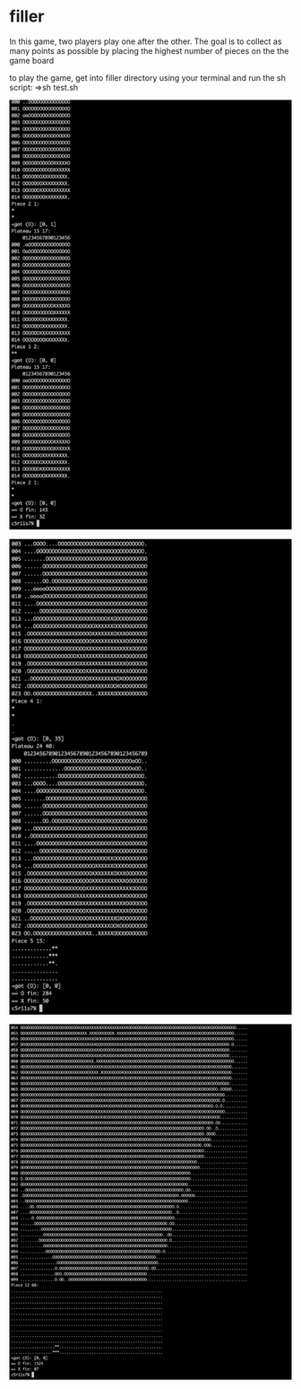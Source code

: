 # filler
In this game, two players play one after the other.
The goal is to collect as many points as possible by placing the highest number of
pieces on the the game board

to play the game, get into filler directory using your terminal and run the sh script:
=>sh test.sh


![map00 image](/screenshots/map00.png)


![map01 image](/screenshots/map01.png)


![map02 image](/screenshots/map02.png)
